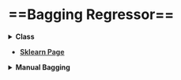 # ==Bagging Regressor==

<details><summary><b>Class<b></summary>
<p>
~~~python
class sklearn.ensemble.BaggingRegressor(
								base_estimator=None, 
								n_estimators=10,
								max_samples=1.0, 
								max_features=1.0,
								bootstrap=True,
								bootstrap_features=False, 
								oob_score=False, 
								warm_start=False, 
								n_jobs=None, 
								random_state=None, 
								verbose=0)
~~~
</p>
</details>

- [<b><span style='color:#333'>Sklearn Page</span><b>](file:///media/mosaab/Volume/Personal/Development/Courses%20Docs/Sklearn/sklearn.ensemble.BaggingRegressor.html#sklearn-ensemble-baggingregressor)

<details><summary><b>Manual Bagging<b></summary>
<p>
~~~python
model = RandomForestClassifier()
bags    = 10
seed    = 1

bagged_pred = np.zeros(test.shape[0])

for i in range(0, bags):
	model.set_params(random_state=seed+i)
	model.fit(train, y)
	preds = model.predict(test)
	bagged_pred += preds

bagged_pred /= bags
~~~
</p>
</details>
<b>*






